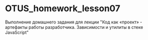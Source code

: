 # OTUS_homework_lesson07
Выполнение домашнего задания для лекции "Код как «проект» - артефакты работы разработчика. Зависимости и утилиты в стеке JavaScript"
